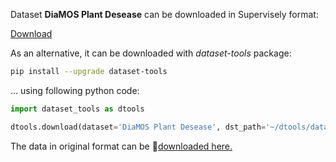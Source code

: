 Dataset **DiaMOS Plant Desease** can be downloaded in Supervisely format:

 [Download](https://assets.supervise.ly/supervisely-supervisely-assets-public/teams_storage/k/y/OD/3JuN0uvIu8Pdb0FHsC8adJK74wO1Mmcp30kvJhxn1D7fARdOdV16YonZxby01P64gjWtfXvmYYBLCaKdDz1WbduOxjLUjPmsoCx9DiZ6j5T8RxJHAnY4hNOq595P.tar)

As an alternative, it can be downloaded with *dataset-tools* package:
``` bash
pip install --upgrade dataset-tools
```

... using following python code:
``` python
import dataset_tools as dtools

dtools.download(dataset='DiaMOS Plant Desease', dst_path='~/dtools/datasets/DiaMOS Plant Desease.tar')
```
The data in original format can be 🔗[downloaded here.](https://zenodo.org/record/5557313/files/Pear.zip?download=1)
